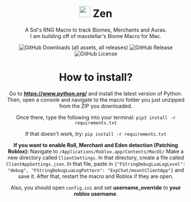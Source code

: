 <div align="center" style="text-align: center;">
<h1><img src="zen.png" height="30px">  Zen</h1>
<p> A Sol's RNG Macro to track Biomes, Merchants and Auras.<br>I am building off of maxstellar's Biome Macro for Mac.</p>

![GitHub Downloads (all assets, all releases)](https://img.shields.io/github/downloads/cm3t/Zen-Macro/total)
![GitHub Release](https://img.shields.io/github/v/release/cm3t/Zen-Macro)
![GitHub License](https://img.shields.io/github/license/cm3t/Zen-Macro)

# How to install?
Go to **https://www.python.org/** and install the latest version of Python.
Then, open a console and navigate to the macro folder you just unzipped from the ZIP you downloaded.

Once there, type the following into your terminal:
`pip3 install -r requirements.txt`

If that doesn't work, try:
`pip install -r requirements.txt`

**If you want to enable Roll, Merchant and Eden detection (Patching Roblox):**
Navigate to `/Applications/Roblox.app/Contents/MacOS/`
Make a new directory called `ClientSettings`.
In that directory, create a file called `ClientAppSettings.json`.
In that file, paste in `{"FStringDebugLuaLogLevel": "debug", "FStringDebugLuaLogPattern": "ExpChat/mountClientApp"}` and save it.
After that, restart the macro and Roblox if they are open.

Also, you should open `config.ini` and set **username_override** to **your roblox username**.

